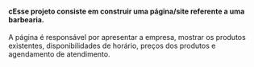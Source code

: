 #### cEsse projeto consiste em construir uma página/site referente a uma barbearia.


A página é responsável por apresentar a empresa, mostrar os produtos existentes, disponibilidades de horário, preços dos produtos 
e agendamento de atendimento. 
